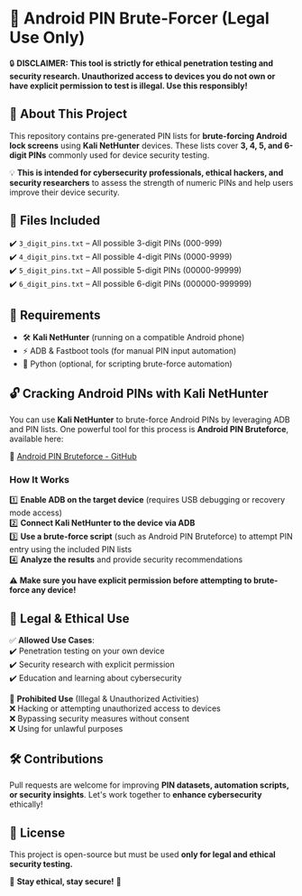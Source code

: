 # 📌 Android PIN Brute-Forcer (Legal Use Only)

🔒 **DISCLAIMER: This tool is strictly for ethical penetration testing and security research. Unauthorized access to devices you do not own or have explicit permission to test is illegal. Use this responsibly!**  

## 🚀 About This Project  
This repository contains pre-generated PIN lists for **brute-forcing Android lock screens** using **Kali NetHunter** devices. These lists cover **3, 4, 5, and 6-digit PINs** commonly used for device security testing.  

💡 **This is intended for cybersecurity professionals, ethical hackers, and security researchers** to assess the strength of numeric PINs and help users improve their device security.  

## 📁 Files Included  
✔️ `3_digit_pins.txt` – All possible 3-digit PINs (000-999)  
✔️ `4_digit_pins.txt` – All possible 4-digit PINs (0000-9999)  
✔️ `5_digit_pins.txt` – All possible 5-digit PINs (00000-99999)  
✔️ `6_digit_pins.txt` – All possible 6-digit PINs (000000-999999)  

## 📲 Requirements  
- 🛠 **Kali NetHunter** (running on a compatible Android phone)  
- ⚡ ADB & Fastboot tools (for manual PIN input automation)  
- 🐍 Python (optional, for scripting brute-force automation)  

## 🔓 Cracking Android PINs with Kali NetHunter  
You can use **Kali NetHunter** to brute-force Android PINs by leveraging ADB and PIN lists. One powerful tool for this process is **Android PIN Bruteforce**, available here:  

🔗 [Android PIN Bruteforce - GitHub](https://github.com/urbanadventurer/Android-PIN-Bruteforce)  

### How It Works  
1️⃣ **Enable ADB on the target device** (requires USB debugging or recovery mode access)  
2️⃣ **Connect Kali NetHunter to the device via ADB**  
3️⃣ **Use a brute-force script** (such as Android PIN Bruteforce) to attempt PIN entry using the included PIN lists  
4️⃣ **Analyze the results** and provide security recommendations  

⚠️ **Make sure you have explicit permission before attempting to brute-force any device!**  

## 🔐 Legal & Ethical Use  
✅ **Allowed Use Cases**:  
✔️ Penetration testing on your own device  
✔️ Security research with explicit permission  
✔️ Education and learning about cybersecurity  

🚨 **Prohibited Use** (Illegal & Unauthorized Activities)  
❌ Hacking or attempting unauthorized access to devices  
❌ Bypassing security measures without consent  
❌ Using for unlawful purposes  

## 🛠 Contributions  
Pull requests are welcome for improving **PIN datasets, automation scripts, or security insights**. Let's work together to **enhance cybersecurity** ethically!  

## 🤝 License  
This project is open-source but must be used **only for legal and ethical security testing.**  

🔹 **Stay ethical, stay secure!** 🚀  
